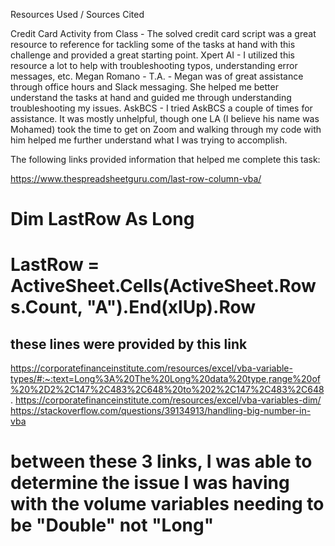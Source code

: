 Resources Used / Sources Cited

Credit Card Activity from Class - The solved credit card script was a great resource to reference for tackling some of the tasks at hand with this challenge and provided a great starting point.
Xpert AI - I utilized this resource a lot to help with troubleshooting typos, understanding error messages, etc.
Megan Romano - T.A. - Megan was of great assistance through office hours and Slack messaging. She helped me better understand the tasks at hand and guided me through understanding troubleshooting my issues.
AskBCS - I tried AskBCS a couple of times for assistance. It was mostly unhelpful, though one LA (I believe his name was Mohamed) took the time to get on Zoom and walking through my code with him helped me further understand what I was trying to accomplish.



The following links provided information that helped me complete this task:

https://www.thespreadsheetguru.com/last-row-column-vba/
# Dim LastRow As Long
# LastRow = ActiveSheet.Cells(ActiveSheet.Rows.Count, "A").End(xlUp).Row
## these lines were provided by this link


https://corporatefinanceinstitute.com/resources/excel/vba-variable-types/#:~:text=Long%3A%20The%20Long%20data%20type,range%20of%20%2D2%2C147%2C483%2C648%20to%202%2C147%2C483%2C648.
https://corporatefinanceinstitute.com/resources/excel/vba-variables-dim/
https://stackoverflow.com/questions/39134913/handling-big-number-in-vba
# between these 3 links, I was able to determine the issue I was having with the volume variables needing to be "Double" not "Long"
